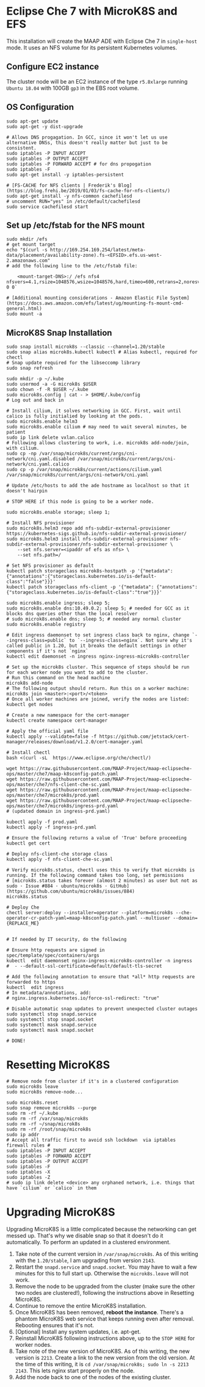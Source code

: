 # Eclipse Che 7 with MicroK8S and EFS
This installation will create the MAAP ADE with Eclipse Che 7 in `single-host` mode. It uses an NFS volume for its persistent Kubernetes volumes.

## Configure EC2 instance
The cluster node will be an EC2 instance of the type `r5.8xlarge`  running `Ubuntu 18.04` with 100GB `gp3` in the EBS root volume.

## OS Configuration
```shell
sudo apt-get update
sudo apt-get -y dist-upgrade

# Allows DNS progagation. In GCC, since it won't let us use alternative DNSs, this doesn't really matter but just to be consistent.
sudo iptables -P INPUT ACCEPT
sudo iptables -P OUTPUT ACCEPT
sudo iptables -P FORWARD ACCEPT # for dns propogation
sudo iptables -F
sudo apt-get install -y iptables-persistent

# [FS-CACHE for NFS clients | Frederik's Blog](https://blog.frehi.be/2019/01/03/fs-cache-for-nfs-clients/)
sudo apt-get install -y nfs-common cachefilesd
# uncomment RUN="yes" in /etc/default/cachefilesd
sudo service cachefilesd start
```

## Set up /etc/fstab for the NFS mount
```shell
sudo mkdir /efs
# get mount target
echo "$(curl -s http://169.254.169.254/latest/meta-data/placement/availability-zone).fs-<EFSID>.efs.us-west-2.amazonaws.com"
# add the following line to the /etc/fstab file: 

    <mount-target-DNS>:/ /efs nfs4 nfsvers=4.1,rsize=1048576,wsize=1048576,hard,timeo=600,retrans=2,noresvport,_netdev,fsc 0 0`

# [Additional mounting considerations - Amazon Elastic File System](https://docs.aws.amazon.com/efs/latest/ug/mounting-fs-mount-cmd-general.html)
sudo mount -a
```

## MicroK8S Snap Installation
```shell
sudo snap install microk8s --classic --channel=1.20/stable
sudo snap alias microk8s.kubectl kubectl # Alias kubectl, required for chectl
# Snap update required for the libseccomp library
sudo snap refresh 

sudo mkdir -p ~/.kube
sudo usermod -a -G microk8s $USER
sudo chown -f -R $USER ~/.kube
sudo microk8s.config | cat - > $HOME/.kube/config
# Log out and back in

# Install cilium, it solves networking in GCC. First, wait until calico is fully initialied by looking at the pods.
sudo microk8s.enable helm3
sudo microk8s.enable cilium # may need to wait several minutes, be patient
sudo ip link delete vxlan.calico
# Following allows clustering to work, i.e. microk8s add-node/join, with cilium.
sudo cp -np /var/snap/microk8s/current/args/cni-network/cni.yaml.disabled /var/snap/microk8s/current/args/cni-network/cni.yaml.calico
sudo cp -p /var/snap/microk8s/current/actions/cilium.yaml /var/snap/microk8s/current/args/cni-network/cni.yaml

# Update /etc/hosts to add the ade hostname as localhost so that it doesn't hairpin

# STOP HERE if this node is going to be a worker node.

sudo microk8s.enable storage; sleep 1;

# Install NFS provisioner
sudo microk8s.helm3 repo add nfs-subdir-external-provisioner https://kubernetes-sigs.github.io/nfs-subdir-external-provisioner/
sudo microk8s.helm3 install nfs-subdir-external-provisioner nfs-subdir-external-provisioner/nfs-subdir-external-provisioner \
    --set nfs.server=<ipaddr of efs as nfs> \
    --set nfs.path=/

# Set NFS provisioner as default
kubectl patch storageclass microk8s-hostpath -p '{"metadata": {"annotations":{"storageclass.kubernetes.io/is-default-class":"false"}}}'
kubectl patch storageclass nfs-client -p '{"metadata": {"annotations":{"storageclass.kubernetes.io/is-default-class":"true"}}}'

sudo microk8s.enable ingress; sleep 5;
sudo microk8s.enable dns:10.49.0.2; sleep 5; # needed for GCC as it blocks dns queries other than the local resolver
# sudo microk8s.enable dns; sleep 5; # needed any normal cluster
sudo microk8s.enable registry

# Edit ingress daemonset to set ingress class back to nginx, change `--ingress-class=public` to `--ingress-class=nginx`. Not sure why it's called public in 1.20, but it breaks the default settings in other components if it's not `nginx`
kubectl edit daemonset -n ingress nginx-ingress-microk8s-controller

# Set up the microk8s cluster. This sequence of steps should be run for each worker node you want to add to the cluster. 
# Run this command on the head machine
microk8s add-node 
# The following output should return. Run this on a worker machine:
microk8s join <master>:<port>/<token>
# Once all worker machines are joined, verify the nodes are listed:
kubectl get nodes 

# Create a new namespace for the cert-manager
kubectl create namespace cert-manager

# Apply the official yaml file 
kubectl apply --validate=false -f https://github.com/jetstack/cert-manager/releases/download/v1.2.0/cert-manager.yaml

# Install chectl
bash <(curl -sL  https://www.eclipse.org/che/chectl/)

wget https://raw.githubusercontent.com/MAAP-Project/maap-eclipseche-ops/master/che7/maap-k8sconfig-patch.yaml
wget https://raw.githubusercontent.com/MAAP-Project/maap-eclipseche-ops/master/che7/nfs-client-che-sc.yaml
wget https://raw.githubusercontent.com/MAAP-Project/maap-eclipseche-ops/master/che7/microk8s/prod.yaml 
wget https://raw.githubusercontent.com/MAAP-Project/maap-eclipseche-ops/master/che7/microk8s/ingress-prd.yaml 
# (updated domain in ingress-prd.yaml)

kubectl apply -f prod.yaml
kubectl apply -f ingress-prd.yaml

# Ensure the following returns a value of 'True' before proceeding
kubectl get cert

# Deploy nfs-client-che storage class
kubectl apply -f nfs-client-che-sc.yaml

# Verify microk8s.status, chectl uses this to verify that microk8s is running. If the following command takes too long, set permissions
# [microk8s.status takes forever (almost 2 minutes) as user but not as sudo · Issue #884 · ubuntu/microk8s · GitHub](https://github.com/ubuntu/microk8s/issues/884)
microk8s.status

# Deploy Che
chectl server:deploy --installer=operator --platform=microk8s --che-operator-cr-patch-yaml=maap-k8sconfig-patch.yaml --multiuser --domain={REPLACE_ME} 


# If needed by IT security, do the following

# Ensure http requests are signed in spec/template/spec/containers/args
kubectl  edit daemonset nginx-ingress-microk8s-controller -n ingress
#  - --default-ssl-certificate=default/default-tls-secret

# Add the following annotation to ensure that *all* http requests are forwarded to https
kubectl  edit ingress
# In metadata/annotations, add:
# nginx.ingress.kubernetes.io/force-ssl-redirect: "true"

# Disable automatic snap updates to prevent unexpected cluster outages
sudo systemctl stop snapd.service
sudo systemctl stop snapd.socket
sudo systemctl mask snapd.service
sudo systemctl mask snapd.socket

# DONE!
```

# Resetting MicroK8S
```shell
# Remove node from cluster if it's in a clustered configuration
sudo microk8s leave
sudo microk8s remove-node...

sudo microk8s.reset
sudo snap remove microk8s --purge
sudo rm -rf ~/.kube
sudo rm -rf /var/snap/microk8s
sudo rm -rf ~/snap/microk8s
sudo rm -rf /root/snap/microk8s
sudo ip addr
# Accept all traffic first to avoid ssh lockdown  via iptables firewall rules #
sudo iptables -P INPUT ACCEPT
sudo iptables -P FORWARD ACCEPT
sudo iptables -P OUTPUT ACCEPT
sudo iptables -F
sudo iptables -X
sudo iptables -Z 
# sudo ip link delete <device> any orphaned network, i.e. things that have `cilium` or `calico` in them
```

# Upgrading MicroK8S

Upgrading MicroK8S is a little complicated because the networking can get messed up. That's why we disable snap so that it doesn't do it automatically. To perform an updated in a clustered environment.

1. Take note of the current version in `/var/snap/microk8s`. As of this writing with the `1.20/stable`, I am upgrading from version `2143`.
2. Restart the `snapd.service` and `snapd.socket`. You may have to wait a few minutes for this to full start up. Otherwise the `microk8s.leave` will not work.
2. Remove the node to be upgraded from the cluster (make sure the other two nodes are clustered!), following the instructions above in Resetting MicroK8S.
3. Continue to remove the entire MicroK8S installation.
4. Once MicroK8S has been removed, **reboot the instance**. There's a phantom MicroK8S web service that keeps running even after removal. Rebooting ensures that it's not.
5. [Optional] Install any system updates, i.e. apt-get.
6. Reinstall MicroK8S following instructions above, up to the `STOP HERE` for worker nodes.
7. Take note of the new version of MicroK8S. As of this writing, the new version is `2213`. Create a link to the new version from the old version. At the time of this writing, it is `cd /var/snap/microk8s; sudo ln -s 2213 2143`. This lets nginx start properly on the node.
8. Add the node back to one of the nodes of the existing cluster.
